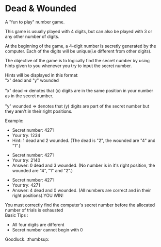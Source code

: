 # Dead & Wounded

A "fun to play" number game.

This game is usually played with 4 digits, but can also be played with 3 or any other number of digits.

At the beginning of the game, a 4-digit number is secretly generated by the computer. Each of the digits will be unique(i.e different from other digits). 


The objective of the game is to logically find the secret number by using hints given to you whenever you try to input the secret number.

Hints will be displayed in this format:
<br>"x" dead and "y" wounded</br>
<br>"x" dead => denotes that (x) digits are in the same position in your number as in the secret number.</br>
<br>"y" wounded => denotes that (y) digits are part of the secret number but they aren't in their right positions.</br>

Example:
<ul>
<li>Secret number: 4271</li>
<li>Your try: 1234</li>
<li>Hint: 1 dead and 2 wounded. (The dead is "2", the wounded are "4" and "1".) </li>
</ul>
<ul>
<li>Secret number: 4271</li>
<li>Your try: 2140</li>
<li>Answer: 0 dead and 3 wounded. (No number is in it's right position, the wounded are "4", "1" and "2".) </li>
</ul>
<ul>
<li>Secret number: 4271</li>
<li>Your try: 4271</li>
<li>Answer: 4 dead and 0 wounded. (All numbers are correct and in their right positions).YOU WIN!</li>
</ul>
You must correctly find the computer's secret number before the allocated number of trials is exhausted<br>
Basic Tips :
<ul>
<li>All four digits are different</li>
<li>Secret number cannot begin with 0</li>
</ul>
Goodluck. :thumbsup:
 
